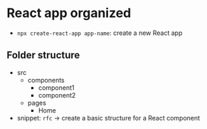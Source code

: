 # React app organized

- `npx create-react-app app-name`: create a new React app

## Folder structure

- src
  - components
    - component1
    - component2
  - pages
    - Home
- snippet: `rfc` -> create a basic structure for a React component

## 
